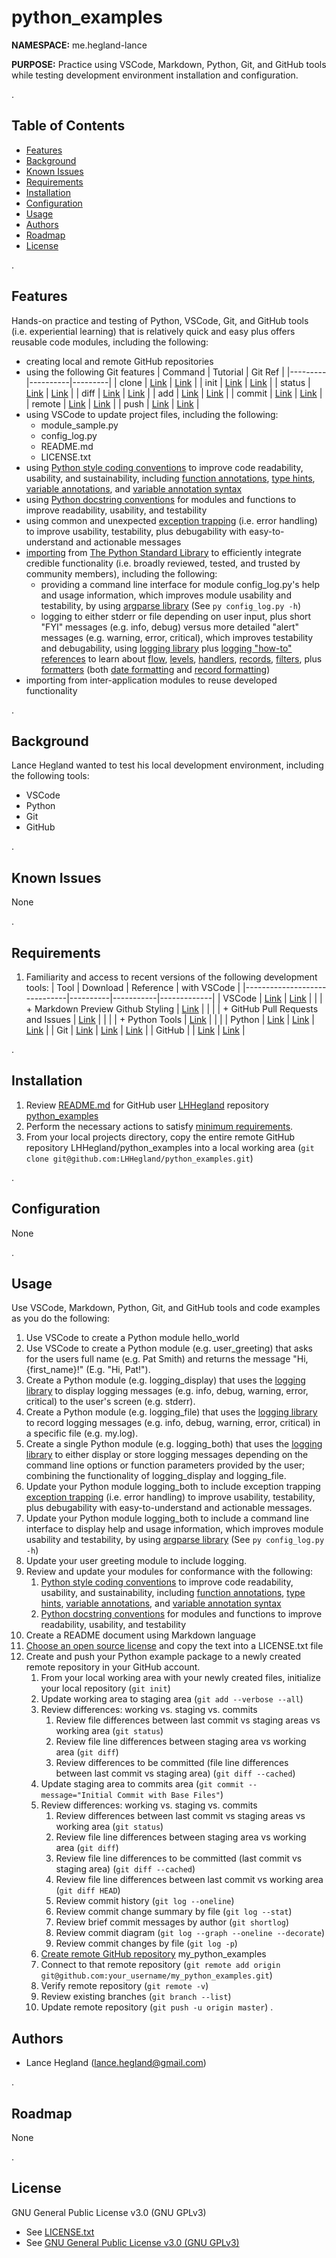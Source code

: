 # python_examples

**NAMESPACE:** me.hegland-lance

**PURPOSE:** Practice using VSCode, Markdown, Python, Git, and GitHub tools while testing development environment installation and configuration.

.

## Table of Contents

- [Features](#features)
- [Background](#background)
- [Known Issues](#known-issues)
- [Requirements](#requirements)
- [Installation](#installation)
- [Configuration](#configuration)
- [Usage](#usage)
- [Authors](#authors)
- [Roadmap](#roadmap)
- [License](#license)

.

## **Features**

Hands-on practice and testing of Python, VSCode, Git, and GitHub tools (i.e. experiential learning) that is relatively quick and easy plus offers reusable code modules, including the following:

- creating local and remote GitHub repositories
- using the following Git features
   | Command | Tutorial | Git Ref |
   |---------|----------|---------|
   | clone | [Link](https://www.atlassian.com/git/tutorials/setting-up-a-repository/git-clone) | [Link](https://git-scm.com/docs/git-clone) |
   | init | [Link](https://www.atlassian.com/git/tutorials/setting-up-a-repository/git-init) | [Link](https://git-scm.com/docs/git-init) |
   | status | [Link](https://www.atlassian.com/git/tutorials/inspecting-a-repository) | [Link](https://git-scm.com/docs/git-status) |
   | diff | [Link](https://www.atlassian.com/git/tutorials/saving-changes/git-diff) | [Link](https://git-scm.com/docs/git-diff) |
   | add | [Link](https://www.atlassian.com/git/tutorials/saving-changes) | [Link](https://git-scm.com/docs/git-add) |
   | commit | [Link](https://www.atlassian.com/git/tutorials/saving-changes/git-commit) | [Link](https://git-scm.com/docs/git-commit) |
   | remote | [Link](https://www.atlassian.com/git/tutorials/syncing) | [Link](https://git-scm.com/docs/git-remote) |
   | push | [Link](https://www.atlassian.com/git/tutorials/syncing/git-push) | [Link](https://git-scm.com/docs/git-push) |
- using VSCode to update project files, including the following:
  - module_sample.py
  - config_log.py
  - README.md
  - LICENSE.txt
- using [Python style coding conventions](https://peps.python.org/pep-0008/) to improve code readability, usability, and sustainability, including [function annotations](https://peps.python.org/pep-0008/#function-annotations), [type hints](https://peps.python.org/pep-0484/), [variable annotations](https://peps.python.org/pep-0008/#variable-annotations), and [variable annotation syntax](https://peps.python.org/pep-0526/)
- using [Python docstring conventions](https://peps.python.org/pep-0257/) for modules and functions to improve readability, usability, and testability
- using common and unexpected [exception trapping](https://docs.python.org/3/tutorial/errors.html) (i.e. error handling) to improve usability, testability, plus debugability with easy-to-understand and actionable messages 
- [importing](https://docs.python.org/3/reference/import.html) from [The Python Standard Library](https://docs.python.org/3/library/index.html) to efficiently integrate credible functionality (i.e. broadly reviewed, tested, and trusted by community members), including the following:
  - providing a command line interface for module config_log.py's help and usage information, which improves module usability and testability, by using [argparse library](https://docs.python.org/3/library/argparse.html) (See `py config_log.py -h`)
  - logging to either stderr or file depending on user input, plus short "FYI" messages (e.g. info, debug) versus more detailed "alert" messages (e.g. warning, error, critical), which improves testability and debugability, using [logging library](https://docs.python.org/3/library/logging.html) plus [logging "how-to" references](https://docs.python.org/3/howto/logging.html#loggers) to learn about [flow](https://docs.python.org/3/howto/logging.html#logging-flow), [levels](https://docs.python.org/3/howto/logging.html#logging-levels), [handlers](https://docs.python.org/3/library/logging.handlers.html), [records](https://docs.python.org/3/library/logging.html#logging.LogRecord), [filters](https://docs.python.org/3/library/logging.html#filter-objects), plus [formatters](https://docs.python.org/3/howto/logging.html#formatters) (both [date formatting](https://docs.python.org/3/library/time.html#time.strftime) and [record formatting](https://docs.python.org/3/library/logging.html#logrecord-attributes))
- importing from inter-application modules to reuse developed functionality

.

## **Background**

Lance Hegland wanted to test his local development environment, including the following tools:

- VSCode
- Python
- Git
- GitHub

.

## **Known Issues**

None

.

## **Requirements**

1. Familiarity and access to recent versions of the following development tools:
   | Tool                         | Download | Reference | with VSCode |
   |------------------------------|----------|-----------|-------------|
   | VSCode | [Link](https://code.visualstudio.com/Download) | [Link](https://code.visualstudio.com/learn) | |
   | + Markdown Preview Github Styling | [Link](https://marketplace.visualstudio.com/items?itemName=bierner.markdown-preview-github-styles) | | |
   | + GitHub Pull Requests and Issues | [Link](https://marketplace.visualstudio.com/items?itemName=GitHub.vscode-pull-request-github) | | |
   | + Python Tools | [Link](https://marketplace.visualstudio.com/items?itemName=ms-python.python) | | |
   | Python | [Link](https://www.python.org/downloads/) | [Link](https://wiki.python.org/moin/BeginnersGuide) | [Link](https://code.visualstudio.com/docs/languages/python) |
   | Git | [Link](https://git-scm.com/downloads) | [Link](https://git-scm.com/videos) | [Link](https://vscode.github.com/) |
   | GitHub  | | [Link](https://github.com) | [Link](https://code.visualstudio.com/docs/sourcecontrol/github) |

.

## **Installation**

1. Review [README.md](https://github.com/LHHegland/python_examples/blob/master/README.md) for GitHub user [LHHegland](https://github.com/LHHegland) repository [python_examples](https://github.com/LHHegland/python_examples)
1. Perform the necessary actions to satisfy [minimum requirements](https://github.com/LHHegland/python_examples/blob/master/README.md#requirements).
1. From your local projects directory, copy the entire remote GitHub repository LHHegland/python_examples into a local working area (`git clone git@github.com:LHHegland/python_examples.git`)

.

## **Configuration**

None

.

## **Usage**

Use VSCode, Markdown, Python, Git, and GitHub tools and code examples as you do the following:

1. Use VSCode to create a Python module hello_world
1. Use VSCode to create a Python module (e.g. user_greeting) that asks for the users full name (e.g. Pat Smith) and returns the message "Hi, {first_name}!" (E.g. "Hi, Pat!").
1. Create a Python module (e.g. logging_display) that uses the [logging library](https://docs.python.org/3/library/logging.html) to display logging messages (e.g. info, debug, warning, error, critical) to the user's screen (e.g. stderr).
1. Create a Python module (e.g. logging_file) that uses the [logging library](https://docs.python.org/3/library/logging.html) to record logging messages (e.g. info, debug, warning, error, critical) in a specific file (e.g. my.log).
1. Create a single Python module (e.g. logging_both) that uses the [logging library](https://docs.python.org/3/library/logging.html) to either display or store logging messages depending on the command line options or function parameters provided by the user; combining the functionality of logging_display and logging_file.
1. Update your Python module logging_both to include exception trapping [exception trapping](https://docs.python.org/3/tutorial/errors.html) (i.e. error handling) to improve usability, testability, plus debugability with easy-to-understand and actionable messages.
1. Update your Python module logging_both to include a command line interface to display help and usage information, which improves module usability and testability, by using [argparse library](https://docs.python.org/3/library/argparse.html) (See `py config_log.py -h`)
1. Update your user greeting module to include logging.
1. Review and update your modules for conformance with the following:
   1. [Python style coding conventions](https://peps.python.org/pep-0008/) to improve code readability, usability, and sustainability, including [function annotations](https://peps.python.org/pep-0008/#function-annotations), [type hints](https://peps.python.org/pep-0484/), [variable annotations](https://peps.python.org/pep-0008/#variable-annotations), and [variable annotation syntax](https://peps.python.org/pep-0526/)
   1. [Python docstring conventions](https://peps.python.org/pep-0257/) for modules and functions to improve readability, usability, and testability
1. Create a README document using Markdown language
1. [Choose an open source license](https://choosealicense.com/) and copy the text into a LICENSE.txt file
1. Create and push your Python example package to a newly created remote repository in your GitHub account.
   1. From your local working area with your newly created files, initialize your local repository (`git init`)
   1. Update working area to staging area (`git add --verbose --all`)
   1. Review differences: working vs. staging vs. commits
      1. Review file differences between last commit vs staging areas vs working area (`git status`)
      1. Review file line differences between staging area vs working area (`git diff`)
      1. Review differences to be committed (file line differences between last commit vs staging area) (`git diff --cached`)
   1. Update staging area to commits area (`git commit --message="Initial Commit with Base Files"`)
   1. Review differences: working vs. staging vs. commits
      1. Review differences between last commit vs staging areas vs working area (`git status`)
      1. Review file line differences between staging area vs working area (`git diff`)
      1. Review file line differences to be committed (last commit vs staging area) (`git diff --cached`)
      1. Review file line differences between last commit vs working area (`git diff HEAD`)
      1. Review commit history (`git log --oneline`)
      1. Review commit change summary by file (`git log --stat`)
      1. Review brief commit messages by author (`git shortlog`)
      1. Review commit diagram (`git log --graph --oneline --decorate`)
      1. Review commit changes by file (`git log -p`)
   1. [Create remote GitHub repository](https://github.com/) my_python_examples
   1. Connect to that remote repository (`git remote add origin git@github.com:your_username/my_python_examples.git`)
   1. Verify remote repository (`git remote -v`)
   1. Review existing branches (`git branch --list`)
   1. Update remote repository (`git push -u origin master`)
.

## **Authors**

- Lance Hegland ([lance.hegland@gmail.com](mailto:lance.hegland@gmail.com))

.

## **Roadmap**

None

.

## **License**

GNU General Public License v3.0 (GNU GPLv3)

- See [LICENSE.txt](LICENSE.txt)
- See [GNU General Public License v3.0 (GNU GPLv3)](https://choosealicense.com/licenses/gpl-3.0/)
